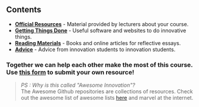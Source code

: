 ## Contents

 * **[Official Resources](https://github.com/jhancock532/Awesome-Innovation/tree/master/Official%20Resources)** - Material provided by lecturers about your course.
 * **[Getting Things Done](https://github.com/jhancock532/Awesome-Innovation/tree/master/Getting%20Things%20Done)** - Useful software and websites to do innovative things.
 * **[Reading Materials](https://github.com/jhancock532/Awesome-Innovation/tree/master/Reading%20Materials)** - Books and online articles for reflective essays.
 * **[Advice](https://github.com/jhancock532/Awesome-Innovation/tree/master/Advice)** - Advice from innovation students to innovation students.

### Together we can help each other make the most of this course. <br> Use [this form](https://goo.gl/forms/t15lqQeymWJSMP612) to submit your own resource! 

> *PS : Why is this called "Awesome Innovation"?*<br>
> The Awesome Github repositories are collections of resources. Check out the awesome list of awesome lists [here](https://github.com/sindresorhus/awesome) and marvel at the internet.
